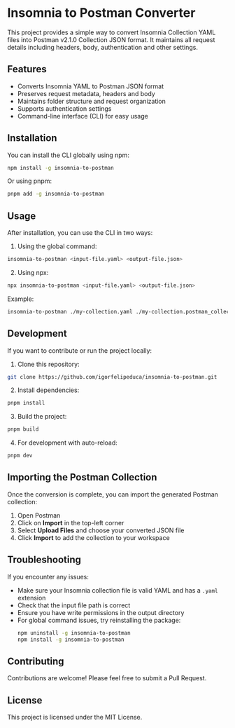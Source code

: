 # Insomnia to Postman Converter

This project provides a simple way to convert Insomnia Collection YAML files into Postman v2.1.0 Collection JSON format. It maintains all request details including headers, body, authentication and other settings.

## Features

- Converts Insomnia YAML to Postman JSON format
- Preserves request metadata, headers and body
- Maintains folder structure and request organization
- Supports authentication settings
- Command-line interface (CLI) for easy usage

## Installation

You can install the CLI globally using npm:

```bash
npm install -g insomnia-to-postman
```

Or using pnpm:

```bash
pnpm add -g insomnia-to-postman
```

## Usage

After installation, you can use the CLI in two ways:

1. Using the global command:
```bash
insomnia-to-postman <input-file.yaml> <output-file.json>
```

2. Using npx:
```bash
npx insomnia-to-postman <input-file.yaml> <output-file.json>
```

Example:
```bash
insomnia-to-postman ./my-collection.yaml ./my-collection.postman_collection.json
```

## Development

If you want to contribute or run the project locally:

1. Clone this repository:
```bash
git clone https://github.com/igorfelipeduca/insomnia-to-postman.git
```

2. Install dependencies:
```bash
pnpm install
```

3. Build the project:
```bash
pnpm build
```

4. For development with auto-reload:
```bash
pnpm dev
```

## Importing the Postman Collection

Once the conversion is complete, you can import the generated Postman collection:

1. Open Postman
2. Click on **Import** in the top-left corner
3. Select **Upload Files** and choose your converted JSON file
4. Click **Import** to add the collection to your workspace

## Troubleshooting

If you encounter any issues:

- Make sure your Insomnia collection file is valid YAML and has a `.yaml` extension
- Check that the input file path is correct
- Ensure you have write permissions in the output directory
- For global command issues, try reinstalling the package:
  ```bash
  npm uninstall -g insomnia-to-postman
  npm install -g insomnia-to-postman
  ```

## Contributing

Contributions are welcome! Please feel free to submit a Pull Request.

## License

This project is licensed under the MIT License.


